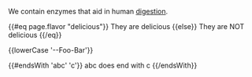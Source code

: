 <!--
keywords: [fruit, tropical]
flavor: delicious
-->

We contain enzymes that aid in human [digestion](https://digestion.com).

{{#eq page.flavor "delicious"}}
  They are delicious
{{else}}
  They are NOT delicious
{{/eq}}

{{lowerCase '--Foo-Bar'}}

{{#endsWith 'abc' 'c'}}
  abc does end with c
{{/endsWith}}
